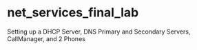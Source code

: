 # net_services_final_lab
Setting up a DHCP Server, DNS Primary and Secondary Servers, CallManager, and 2 Phones
